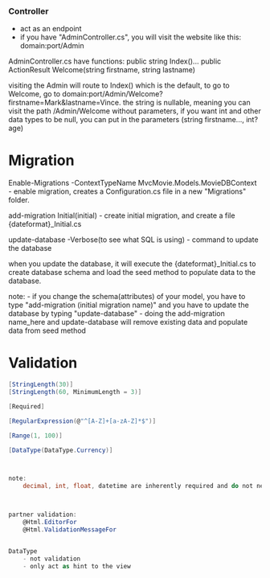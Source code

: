 
### Controller
- act as an endpoint
- if you have "AdminController.cs", you will visit the website like this: domain:port/Admin

AdminController.cs have functions:
	public string Index()...
	public ActionResult Welcome(string firstname, string lastname)

visiting the Admin will route to Index() which is the default, to go to Welcome, go to domain:port/Admin/Welcome?firstname=Mark&lastname=Vince.
	the string is nullable, meaning you can visit the path /Admin/Welcome without parameters, if you want int and other data types to be null, you can put in the parameters (string firstname..., int? age)


# Migration
Enable-Migrations -ContextTypeName MvcMovie.Models.MovieDBContext
	- enable migration, creates a Configuration.cs file in a new "Migrations" folder.

add-migration Initial(initial)
	- create initial migration, and create a file {dateformat}_Initial.cs

update-database -Verbose(to see what SQL is using)
	- command to update the database
	
when you update the database, it will execute the {dateformat}\_Initial.cs to create database schema and load the seed method to populate data to the database.


note:
	- if you change the schema(attributes) of your model, you have to type "add-migration (initial migration name)"  and you have to update the database by typing "update-database"
	- doing the add-migration name_here and update-database will remove existing data and populate data from seed method



















# Validation
```csharp
[StringLength(30)]
[StringLength(60, MinimumLength = 3)]

[Required]

[RegularExpression(@"^[A-Z]+[a-zA-Z]*$")]

[Range(1, 100)]

[DataType(DataType.Currency)]



note:
	decimal, int, float, datetime are inherently required and do not need the Required attribute.



partner validation:
	@Html.EditorFor
	@Html.ValidationMessageFor


DataType
	- not validation
	- only act as hint to the view





```






























